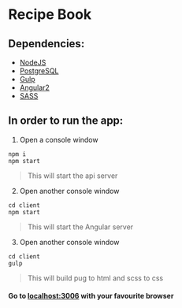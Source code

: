 # Recipe Book
## Dependencies:
* [NodeJS](https://nodejs.org/en/)
* [PostgreSQL](https://www.postgresql.org/)
* [Gulp](http://gulpjs.com/)
* [Angular2](https://angular.io/)
* [SASS](http://sass-lang.com/)

## In order to run the app:
1. Open a console window
```
npm i
npm start
```
> This will start the api server

2. Open another console window
```
cd client
npm start
```
> This will start the Angular server

3. Open another console window
```
cd client
gulp
```
> This will build pug to html and scss to css


#### Go to [localhost:3006](http://localhost:3006) with your favourite browser

